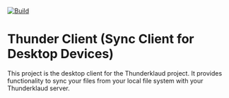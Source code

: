 [![Build](https://github.com/Thunderklaud/thunder-client/actions/workflows/build.yml/badge.svg)](https://github.com/Thunderklaud/thunder-client/actions/workflows/build.yml)
# Thunder Client (Sync Client for Desktop Devices)


This project is the desktop client for the Thunderklaud project. It provides functionality to sync your files from your local file system with your Thunderklaud server.
